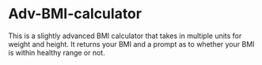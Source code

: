 # Adv-BMI-calculator
This is a slightly advanced BMI calculator that takes in multiple units for weight and height. 
It returns your BMI and a prompt as to whether your BMI is within healthy range or not.
